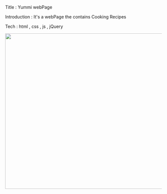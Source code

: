  Title : Yummi webPage


Introduction : It's a webPage the contains Cooking Recipes 

Tech : html , css , js , jQuery 

<img src="https://github.com/ahmedtalaat97/yummi/assets/140081934/de87c4b3-fc05-4edb-b20b-4a5b3c44ffb4" width="1000"  height="500"/>
